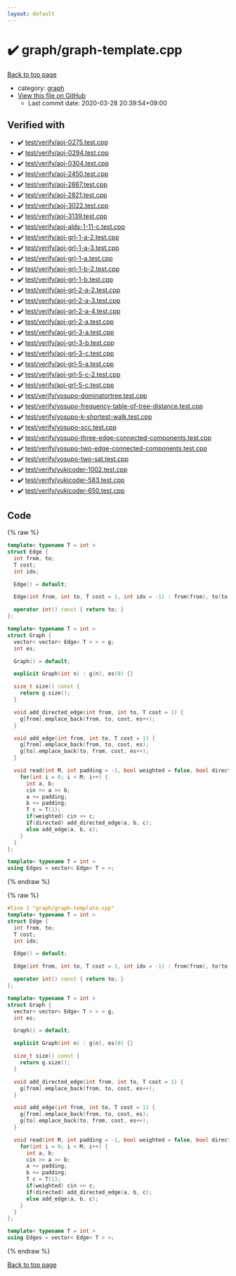 ```yaml
---
layout: default
---
```


<!-- mathjax config similar to math.stackexchange -->
<script type="text/javascript" async
  src="https://cdnjs.cloudflare.com/ajax/libs/mathjax/2.7.5/MathJax.js?config=TeX-MML-AM_CHTML">
</script>
<script type="text/x-mathjax-config">
  MathJax.Hub.Config({
    TeX: { equationNumbers: { autoNumber: "AMS" }},
    tex2jax: {
      inlineMath: [ ['$','$'] ],
      processEscapes: true
    },
    "HTML-CSS": { matchFontHeight: false },
    displayAlign: "left",
    displayIndent: "2em"
  });
</script>

<script type="text/javascript" src="https://cdnjs.cloudflare.com/ajax/libs/jquery/3.4.1/jquery.min.js"></script>
<script src="https://cdn.jsdelivr.net/npm/jquery-balloon-js@1.1.2/jquery.balloon.min.js" integrity="sha256-ZEYs9VrgAeNuPvs15E39OsyOJaIkXEEt10fzxJ20+2I=" crossorigin="anonymous"></script>
<script type="text/javascript" src="../../assets/js/copy-button.js"></script>
<link rel="stylesheet" href="../../assets/css/copy-button.css" />


# :heavy_check_mark: graph/graph-template.cpp

<a href="../../index.html">Back to top page</a>

* category: <a href="../../index.html#f8b0b924ebd7046dbfa85a856e4682c8">graph</a>
* <a href="{{ site.github.repository_url }}/blob/master/graph/graph-template.cpp">View this file on GitHub</a>
    - Last commit date: 2020-03-28 20:39:54+09:00




## Verified with

* :heavy_check_mark: <a href="../../verify/test/verify/aoj-0275.test.cpp.html">test/verify/aoj-0275.test.cpp</a>
* :heavy_check_mark: <a href="../../verify/test/verify/aoj-0294.test.cpp.html">test/verify/aoj-0294.test.cpp</a>
* :heavy_check_mark: <a href="../../verify/test/verify/aoj-0304.test.cpp.html">test/verify/aoj-0304.test.cpp</a>
* :heavy_check_mark: <a href="../../verify/test/verify/aoj-2450.test.cpp.html">test/verify/aoj-2450.test.cpp</a>
* :heavy_check_mark: <a href="../../verify/test/verify/aoj-2667.test.cpp.html">test/verify/aoj-2667.test.cpp</a>
* :heavy_check_mark: <a href="../../verify/test/verify/aoj-2821.test.cpp.html">test/verify/aoj-2821.test.cpp</a>
* :heavy_check_mark: <a href="../../verify/test/verify/aoj-3022.test.cpp.html">test/verify/aoj-3022.test.cpp</a>
* :heavy_check_mark: <a href="../../verify/test/verify/aoj-3139.test.cpp.html">test/verify/aoj-3139.test.cpp</a>
* :heavy_check_mark: <a href="../../verify/test/verify/aoj-alds-1-11-c.test.cpp.html">test/verify/aoj-alds-1-11-c.test.cpp</a>
* :heavy_check_mark: <a href="../../verify/test/verify/aoj-grl-1-a-2.test.cpp.html">test/verify/aoj-grl-1-a-2.test.cpp</a>
* :heavy_check_mark: <a href="../../verify/test/verify/aoj-grl-1-a-3.test.cpp.html">test/verify/aoj-grl-1-a-3.test.cpp</a>
* :heavy_check_mark: <a href="../../verify/test/verify/aoj-grl-1-a.test.cpp.html">test/verify/aoj-grl-1-a.test.cpp</a>
* :heavy_check_mark: <a href="../../verify/test/verify/aoj-grl-1-b-2.test.cpp.html">test/verify/aoj-grl-1-b-2.test.cpp</a>
* :heavy_check_mark: <a href="../../verify/test/verify/aoj-grl-1-b.test.cpp.html">test/verify/aoj-grl-1-b.test.cpp</a>
* :heavy_check_mark: <a href="../../verify/test/verify/aoj-grl-2-a-2.test.cpp.html">test/verify/aoj-grl-2-a-2.test.cpp</a>
* :heavy_check_mark: <a href="../../verify/test/verify/aoj-grl-2-a-3.test.cpp.html">test/verify/aoj-grl-2-a-3.test.cpp</a>
* :heavy_check_mark: <a href="../../verify/test/verify/aoj-grl-2-a-4.test.cpp.html">test/verify/aoj-grl-2-a-4.test.cpp</a>
* :heavy_check_mark: <a href="../../verify/test/verify/aoj-grl-2-a.test.cpp.html">test/verify/aoj-grl-2-a.test.cpp</a>
* :heavy_check_mark: <a href="../../verify/test/verify/aoj-grl-3-a.test.cpp.html">test/verify/aoj-grl-3-a.test.cpp</a>
* :heavy_check_mark: <a href="../../verify/test/verify/aoj-grl-3-b.test.cpp.html">test/verify/aoj-grl-3-b.test.cpp</a>
* :heavy_check_mark: <a href="../../verify/test/verify/aoj-grl-3-c.test.cpp.html">test/verify/aoj-grl-3-c.test.cpp</a>
* :heavy_check_mark: <a href="../../verify/test/verify/aoj-grl-5-a.test.cpp.html">test/verify/aoj-grl-5-a.test.cpp</a>
* :heavy_check_mark: <a href="../../verify/test/verify/aoj-grl-5-c-2.test.cpp.html">test/verify/aoj-grl-5-c-2.test.cpp</a>
* :heavy_check_mark: <a href="../../verify/test/verify/aoj-grl-5-c.test.cpp.html">test/verify/aoj-grl-5-c.test.cpp</a>
* :heavy_check_mark: <a href="../../verify/test/verify/yosupo-dominatortree.test.cpp.html">test/verify/yosupo-dominatortree.test.cpp</a>
* :heavy_check_mark: <a href="../../verify/test/verify/yosupo-frequency-table-of-tree-distance.test.cpp.html">test/verify/yosupo-frequency-table-of-tree-distance.test.cpp</a>
* :heavy_check_mark: <a href="../../verify/test/verify/yosupo-k-shortest-walk.test.cpp.html">test/verify/yosupo-k-shortest-walk.test.cpp</a>
* :heavy_check_mark: <a href="../../verify/test/verify/yosupo-scc.test.cpp.html">test/verify/yosupo-scc.test.cpp</a>
* :heavy_check_mark: <a href="../../verify/test/verify/yosupo-three-edge-connected-components.test.cpp.html">test/verify/yosupo-three-edge-connected-components.test.cpp</a>
* :heavy_check_mark: <a href="../../verify/test/verify/yosupo-two-edge-connected-components.test.cpp.html">test/verify/yosupo-two-edge-connected-components.test.cpp</a>
* :heavy_check_mark: <a href="../../verify/test/verify/yosupo-two-sat.test.cpp.html">test/verify/yosupo-two-sat.test.cpp</a>
* :heavy_check_mark: <a href="../../verify/test/verify/yukicoder-1002.test.cpp.html">test/verify/yukicoder-1002.test.cpp</a>
* :heavy_check_mark: <a href="../../verify/test/verify/yukicoder-583.test.cpp.html">test/verify/yukicoder-583.test.cpp</a>
* :heavy_check_mark: <a href="../../verify/test/verify/yukicoder-650.test.cpp.html">test/verify/yukicoder-650.test.cpp</a>


## Code

<a id="unbundled"></a>
{% raw %}
```cpp
template< typename T = int >
struct Edge {
  int from, to;
  T cost;
  int idx;

  Edge() = default;

  Edge(int from, int to, T cost = 1, int idx = -1) : from(from), to(to), cost(cost), idx(idx) {}

  operator int() const { return to; }
};

template< typename T = int >
struct Graph {
  vector< vector< Edge< T > > > g;
  int es;

  Graph() = default;

  explicit Graph(int n) : g(n), es(0) {}

  size_t size() const {
    return g.size();
  }

  void add_directed_edge(int from, int to, T cost = 1) {
    g[from].emplace_back(from, to, cost, es++);
  }

  void add_edge(int from, int to, T cost = 1) {
    g[from].emplace_back(from, to, cost, es);
    g[to].emplace_back(to, from, cost, es++);
  }

  void read(int M, int padding = -1, bool weighted = false, bool directed = false) {
    for(int i = 0; i < M; i++) {
      int a, b;
      cin >> a >> b;
      a += padding;
      b += padding;
      T c = T(1);
      if(weighted) cin >> c;
      if(directed) add_directed_edge(a, b, c);
      else add_edge(a, b, c);
    }
  }
};

template< typename T = int >
using Edges = vector< Edge< T > >;

```
{% endraw %}

<a id="bundled"></a>
{% raw %}
```cpp
#line 1 "graph/graph-template.cpp"
template< typename T = int >
struct Edge {
  int from, to;
  T cost;
  int idx;

  Edge() = default;

  Edge(int from, int to, T cost = 1, int idx = -1) : from(from), to(to), cost(cost), idx(idx) {}

  operator int() const { return to; }
};

template< typename T = int >
struct Graph {
  vector< vector< Edge< T > > > g;
  int es;

  Graph() = default;

  explicit Graph(int n) : g(n), es(0) {}

  size_t size() const {
    return g.size();
  }

  void add_directed_edge(int from, int to, T cost = 1) {
    g[from].emplace_back(from, to, cost, es++);
  }

  void add_edge(int from, int to, T cost = 1) {
    g[from].emplace_back(from, to, cost, es);
    g[to].emplace_back(to, from, cost, es++);
  }

  void read(int M, int padding = -1, bool weighted = false, bool directed = false) {
    for(int i = 0; i < M; i++) {
      int a, b;
      cin >> a >> b;
      a += padding;
      b += padding;
      T c = T(1);
      if(weighted) cin >> c;
      if(directed) add_directed_edge(a, b, c);
      else add_edge(a, b, c);
    }
  }
};

template< typename T = int >
using Edges = vector< Edge< T > >;

```
{% endraw %}

<a href="../../index.html">Back to top page</a>

